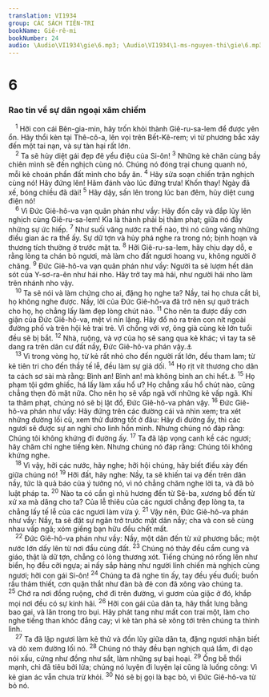 ```yaml
---
translation: VI1934
group: CÁC SÁCH TIÊN-TRI
bookName: Giê-rê-mi 
bookNumber: 24
audio: \Audio\VI1934\gie\6.mp3; \Audio\VI1934\1-ms-nguyen-thi\gie\6.mp3
---
```


<div class="title"><h1>6</h1><h3>Rao tin về sự dân ngoại xâm chiếm</h3></div>
<span class="verse gie_6_1"> <sup>1</sup> Hỡi con cái Bên-gia-min, hãy trốn khỏi thành Giê-ru-sa-lem để được yên ổn. Hãy thổi kèn tại Thê-cô-a, lên vọi trên Bết-Kê-rem; vì từ phương bắc xảy đến một tai nạn, và sự tàn hại rất lớn. <br/></span>
<span class="verse gie_6_2"> <sup>2</sup> Ta sẽ hủy diệt gái đẹp đẽ yểu điệu của Si-ôn! </span>
<span class="verse gie_6_3"><sup>3</sup> Những kẻ chăn cùng bầy chiên mình sẽ đến nghịch cùng nó. Chúng nó đóng trại chung quanh nó, mỗi kẻ choán phần đất mình cho bầy ăn. </span>
<span class="verse gie_6_4"><sup>4</sup> Hãy sửa soạn chiến trận nghịch cùng nó! Hãy đứng lên! Hãm đánh vào lúc đứng trưa! Khốn thay! Ngày đã xế, bóng chiều đã dài! </span>
<span class="verse gie_6_5"><sup>5</sup> Hãy dậy, sấn lên trong lúc ban đêm, hủy diệt cung điện nó! <br/></span>
<span class="verse gie_6_6"> <sup>6</sup> Vì Đức Giê-hô-va vạn quân phán như vầy: Hãy đốn cây và đắp lũy lên nghịch cùng Giê-ru-sa-lem! Kìa là thành phải bị thăm phạt; giữa nó đầy những sự ức hiếp. </span>
<span class="verse gie_6_7"><sup>7</sup> Như suối văng nước ra thể nào, thì nó cũng văng những điều gian ác ra thể ấy. Sự dữ tợn và hủy phá nghe ra trong nó; bịnh hoạn và thương tích thường ở trước mặt ta. </span>
<span class="verse gie_6_8"><sup>8</sup> Hỡi Giê-ru-sa-lem, hãy chịu dạy dỗ, e rằng lòng ta chán bỏ ngươi, mà làm cho đất ngươi hoang vu, không người ở chăng. </span>
<span class="verse gie_6_9"><sup>9</sup> Đức Giê-hô-va vạn quân phán như vầy: Người ta sẽ lượm hết dân sót của Y-sơ-ra-ên như hái nho. Hãy trở tay mà hái, như người hái nho làm trên nhánh nho vậy. <br/></span>
<span class="verse gie_6_10"> <sup>10</sup> Ta sẽ nói và làm chứng cho ai, đặng họ nghe ta? Nầy, tai họ chưa cắt bì, họ không nghe được. Nầy, lời của Đức Giê-hô-va đã trở nên sự quở trách cho họ, họ chẳng lấy làm đẹp lòng chút nào. </span>
<span class="verse gie_6_11"><sup>11</sup> Cho nên ta được đầy cơn giận của Đức Giê-hô-va, mệt vì nín lặng. Hãy đổ nó ra trên con nít ngoài đường phố và trên hội kẻ trai trẻ. Vì chồng với vợ, ông già cùng kẻ lớn tuổi đều sẽ bị bắt. </span>
<span class="verse gie_6_12"><sup>12</sup> Nhà, ruộng, và vợ của họ sẽ sang qua kẻ khác; vì tay ta sẽ dang ra trên dân cư đất nầy, Đức Giê-hô-va phán vậy.<a data-toggle="tooltip" data-placement="bottom" title="Gie 8:10-12">⚓</a><br/></span>
<span class="verse gie_6_13"> <sup>13</sup> Vì trong vòng họ, từ kẻ rất nhỏ cho đến người rất lớn, đều tham lam; từ kẻ tiên tri cho đến thầy tế lễ, đều làm sự giả dối. </span>
<span class="verse gie_6_14"><sup>14</sup> Họ rịt vít thương cho dân ta cách sơ sài mà rằng: Bình an! Bình an! mà không bình an chi hết.<a data-toggle="tooltip" data-placement="bottom" title="Exe 13:10">⚓</a></span>
<span class="verse gie_6_15"><sup>15</sup> Họ phạm tội gớm ghiếc, há lấy làm xấu hổ ư? Họ chẳng xấu hổ chút nào, cũng chẳng thẹn đỏ mặt nữa. Cho nên họ sẽ vấp ngã với những kẻ vấp ngã. Khi ta thăm phạt, chúng nó sẽ bị lật đổ, Đức Giê-hô-va phán vậy. </span>
<span class="verse gie_6_16"><sup>16</sup> Đức Giê-hô-va phán như vầy: Hãy đứng trên các đường cái và nhìn xem; tra xét những đường lối cũ, xem thử đường tốt ở đâu: Hãy đi đường ấy, thì các ngươi sẽ được sự an nghỉ cho linh hồn mình. Nhưng chúng nó đáp rằng: Chúng tôi không khứng đi đường ấy. </span>
<span class="verse gie_6_17"><sup>17</sup> Ta đã lập vọng canh kề các ngươi; hãy chăm chỉ nghe tiếng kèn. Nhưng chúng nó đáp rằng: Chúng tôi không khứng nghe. <br/></span>
<span class="verse gie_6_18"> <sup>18</sup> Vì vậy, hỡi các nước, hãy nghe; hỡi hội chúng, hãy biết điều xảy đến giữa chúng nó! </span>
<span class="verse gie_6_19"><sup>19</sup> Hỡi đất, hãy nghe: Nầy, ta sẽ khiến tai vạ đến trên dân nầy, tức là quả báo của ý tưởng nó, vì nó chẳng chăm nghe lời ta, và đã bỏ luật pháp ta. </span>
<span class="verse gie_6_20"><sup>20</sup> Nào ta có cần gì nhũ hương đến từ Sê-ba, xương bồ đến từ xứ xa mà dâng cho ta? Của lễ thiêu của các ngươi chẳng đẹp lòng ta, ta chẳng lấy tế lễ của các ngươi làm vừa ý. </span>
<span class="verse gie_6_21"><sup>21</sup> Vậy nên, Đức Giê-hô-va phán như vầy: Nầy, ta sẽ đặt sự ngăn trở trước mặt dân nầy; cha và con sẽ cùng nhau vấp ngã; xóm giềng bạn hữu đều chết mất. <br/></span>
<span class="verse gie_6_22"> <sup>22</sup> Đức Giê-hô-va phán như vầy: Nầy, một dân đến từ xứ phương bắc; một nước lớn dấy lên từ nơi đầu cùng đất. </span>
<span class="verse gie_6_23"><sup>23</sup> Chúng nó thảy đều cầm cung và giáo, thật là dữ tợn, chẳng có lòng thương xót. Tiếng chúng nó rống lên như biển, họ đều cỡi ngựa; ai nấy sắp hàng như người lính chiến mà nghịch cùng ngươi; hỡi con gái Si-ôn! </span>
<span class="verse gie_6_24"><sup>24</sup> Chúng ta đã nghe tin ấy, tay đều yếu đuối; buồn rầu thảm thiết, cơn quặn thắt như đàn bà đẻ con đã xông vào chúng ta. </span>
<span class="verse gie_6_25"><sup>25</sup> Chớ ra nơi đồng ruộng, chớ đi trên đường, vì gươm của giặc ở đó, khắp mọi nơi đều có sự kinh hãi. </span>
<span class="verse gie_6_26"><sup>26</sup> Hỡi con gái của dân ta, hãy thắt lưng bằng bao gai, và lăn trong tro bụi. Hãy phát tang như mất con trai một, làm cho nghe tiếng than khóc đắng cay; vì kẻ tàn phá sẽ xông tới trên chúng ta thình lình. <br/></span>
<span class="verse gie_6_27"> <sup>27</sup> Ta đã lập ngươi làm kẻ thử và đồn lũy giữa dân ta, đặng ngươi nhận biết và dò xem đường lối nó. </span>
<span class="verse gie_6_28"><sup>28</sup> Chúng nó thảy đều bạn nghịch quá lắm, đi dạo nói xấu, cứng như đồng như sắt, làm những sự bại hoại. </span>
<span class="verse gie_6_29"><sup>29</sup> Ống bễ thổi mạnh, chì đã tiêu bởi lửa; chúng nó luyện đi luyện lại cũng là luống công: Vì kẻ gian ác vẫn chưa trừ khỏi. </span>
<span class="verse gie_6_30"><sup>30</sup> Nó sẽ bị gọi là bạc bỏ, vì Đức Giê-hô-va từ bỏ nó. <br/></span>
